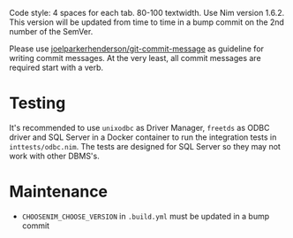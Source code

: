 Code style: 4 spaces for each tab. 80-100 textwidth. Use Nim version 1.6.2.
This version will be updated from time to time in a bump commit on the 2nd
number of the SemVer.

Please use [joelparkerhenderson/git-commit-message][1] as guideline for writing
commit messages. At the very least, all commit messages are required start with
a verb.

[1]: https://github.com/joelparkerhenderson/git-commit-message

# Testing

It's recommended to use `unixodbc` as Driver Manager, `freetds` as ODBC driver
and SQL Server in a Docker container to run the integration tests in
`inttests/odbc.nim`. The tests are designed for SQL Server so they may not work
with other DBMS's.

# Maintenance

* `CHOOSENIM_CHOOSE_VERSION` in `.build.yml` must be updated in a bump commit
